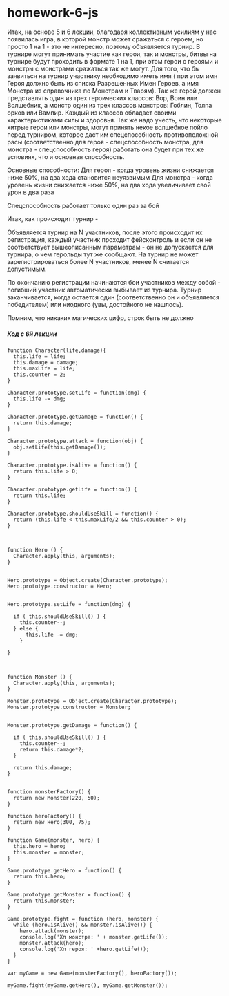 # homework-6-js

Итак, на основе 5 и 6 лекции, благодаря коллективным усилиям у нас появилась игра, в которой монстр может сражаться с героем, но просто 1 на 1 - это не интересно, поэтому объявляется турнир. В турнире могут принимать участие как герои, так и монстры, битвы на турнире будут проходить в формате 1 на 1, при этом герои с героями и монстры с монстрами сражаться так же могут. Для того, что бы заявиться на турнир участнику необходимо иметь имя ( при этом имя Героя должно быть из списка Разрешенных Имен Героев, а имя Монстра из справочника по Монстрам и Тварям). Так же герой должен представлять один из трех героических классов: Вор, Воин или Волшебник, а монстр один из трех классов монстров: Гоблин, Толпа орков или Вампир. Каждый из классов обладает своими характеристиками силы и здоровья. Так же надо учесть, что некоторые хитрые герои или монстры, могут принять некое волшебное пойло перед турниром, которое даст им спецспособность противоположной расы (соответственно для героя - спецспособность монстра, для монстра - спецспособность героя) работать она будет при тех же условиях, что и основная способность.

Основные способности:
Для героя - когда уровень жизни снижается ниже 50%, на два хода становится неуязвимым
Для монстра - когда уровень жизни снижается ниже 50%, на два хода увеличивает свой урон в два раза

Спецспособность работает только один раз за бой

Итак, как происходит турнир - 

Объявляется турнир на N участников, после этого происходит их регистрация, каждый участник проходит фейсконтроль и если он не соответствует вышеописанным параметрам - он не допускается для турнира, о чем герольды тут же сообщают. На турнир не может зарегистрироваться более N участников, менее N считается допустимым. 

По окончанию регистрации начинаются бои участников между собой - погибший участник автоматически выбывает из турнира. Турнир заканчивается, когда остается один (соответственно он и объявляется победителем) или ниодного (увы, достойного не нашлось).

Помним, что никаких магических цифр, строк быть не должно



##### Код с 6й лекции

    function Character(life,damage){
      this.life = life;
      this.damage = damage;
      this.maxLife = life;
      this.counter = 2;
    }

    Character.prototype.setLife = function(dmg) {
      this.life -= dmg;
    }

    Character.prototype.getDamage = function() {
      return this.damage;
    }

    Character.prototype.attack = function(obj) {
      obj.setLife(this.getDamage());
    }

    Character.prototype.isAlive = function() {
      return this.life > 0;
    }

    Character.prototype.getLife = function() {
      return this.life;
    }

    Character.prototype.shouldUseSkill = function() {
      return (this.life < this.maxLife/2 && this.counter > 0); 
    }



    function Hero () {
      Character.apply(this, arguments);
    }


    Hero.prototype = Object.create(Character.prototype);
    Hero.prototype.constructor = Hero;


    Hero.prototype.setLife = function(dmg) {

      if ( this.shouldUseSkill() ) {
        this.counter--;   
      } else {
          this.life -= dmg;
        } 

    }



    function Monster () {
      Character.apply(this, arguments);
    }

    Monster.prototype = Object.create(Character.prototype);
    Monster.prototype.constructor = Monster;


    Monster.prototype.getDamage = function() {

      if ( this.shouldUseSkill() ) {
        this.counter--;
        return this.damage*2;
      }

      return this.damage;
    }


    function monsterFactory() {
      return new Monster(220, 50);
    }

    function heroFactory() {
      return new Hero(300, 75);
    }

    function Game(monster, hero) {
      this.hero = hero;
      this.monster = monster;
    }

    Game.prototype.getHero = function() {
      return this.hero;
    }

    Game.prototype.getMonster = function() {
      return this.monster;
    }

    Game.prototype.fight = function (hero, monster) {
      while (hero.isAlive() && monster.isAlive()) {
        hero.attack(monster);
        console.log('Хп монстра: ' + monster.getLife());
        monster.attack(hero);
        console.log('Хп героя: ' +hero.getLife());
      }
    }

    var myGame = new Game(monsterFactory(), heroFactory());

    myGame.fight(myGame.getHero(), myGame.getMonster());





















